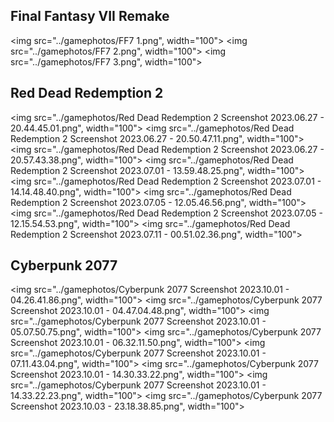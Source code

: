 ## Final Fantasy VII Remake

<img src="../gamephotos/FF7 1.png", width="100">
<img src="../gamephotos/FF7 2.png", width="100">
<img src="../gamephotos/FF7 3.png", width="100">

## Red Dead Redemption 2

<img src="../gamephotos/Red Dead Redemption 2 Screenshot 2023.06.27 - 20.44.45.01.png", width="100">
<img src="../gamephotos/Red Dead Redemption 2 Screenshot 2023.06.27 - 20.50.47.11.png", width="100">
<img src="../gamephotos/Red Dead Redemption 2 Screenshot 2023.06.27 - 20.57.43.38.png", width="100">
<img src="../gamephotos/Red Dead Redemption 2 Screenshot 2023.07.01 - 13.59.48.25.png", width="100">
<img src="../gamephotos/Red Dead Redemption 2 Screenshot 2023.07.01 - 14.14.48.40.png", width="100">
<img src="../gamephotos/Red Dead Redemption 2 Screenshot 2023.07.05 - 12.05.46.56.png", width="100">
<img src="../gamephotos/Red Dead Redemption 2 Screenshot 2023.07.05 - 12.15.54.53.png", width="100">
<img src="../gamephotos/Red Dead Redemption 2 Screenshot 2023.07.11 - 00.51.02.36.png", width="100">

## Cyberpunk 2077

<img src="../gamephotos/Cyberpunk 2077 Screenshot 2023.10.01 - 04.26.41.86.png", width="100">
<img src="../gamephotos/Cyberpunk 2077 Screenshot 2023.10.01 - 04.47.04.48.png", width="100">
<img src="../gamephotos/Cyberpunk 2077 Screenshot 2023.10.01 - 05.07.50.75.png", width="100">
<img src="../gamephotos/Cyberpunk 2077 Screenshot 2023.10.01 - 06.32.11.50.png", width="100">
<img src="../gamephotos/Cyberpunk 2077 Screenshot 2023.10.01 - 07.11.43.04.png", width="100">
<img src="../gamephotos/Cyberpunk 2077 Screenshot 2023.10.01 - 14.30.33.22.png", width="100">
<img src="../gamephotos/Cyberpunk 2077 Screenshot 2023.10.01 - 14.33.22.23.png", width="100">
<img src="../gamephotos/Cyberpunk 2077 Screenshot 2023.10.03 - 23.18.38.85.png", width="100">